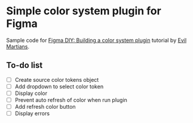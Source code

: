 # Simple color system plugin for Figma

Sample code for [Figma DIY: Building a color system plugin](https://evilmartians.com/chronicles/figma-diy-building-a-color-system-plugin) tutorial by [Evil Martians](https://evilmartians.com/).


## To-do list
- [ ] Create source color tokens object
- [ ] Add dropdown to select color token
- [ ] Display color
- [ ] Prevent auto refresh of color when run plugin
- [ ] Add refresh color button
- [ ] Display errors